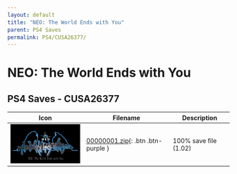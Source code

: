 ```yaml
---
layout: default
title: "NEO: The World Ends with You"
parent: PS4 Saves
permalink: PS4/CUSA26377/
---
```

# NEO: The World Ends with You

## PS4 Saves - CUSA26377

| Icon | Filename | Description |
|------|----------|-------------|
| ![NEO: The World Ends with You](icon0.png) | [00000001.zip](00000001.zip){: .btn .btn-purple } | 100% save file (1.02) |
